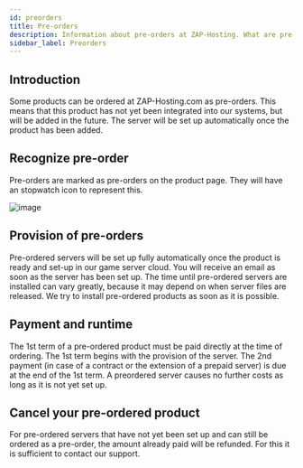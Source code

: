 ```yaml
---
id: preorders
title: Pre-orders
description: Information about pre-orders at ZAP-Hosting. What are pre-orders? When are servers set up? Can pre-orders be cancelled? - ZAP-Hosting.com documentation
sidebar_label: Preorders
---
```




## Introduction

Some products can be ordered at ZAP-Hosting.com as pre-orders. This means that this product has not yet been integrated into our systems, but will be added in the future. The server will be set up automatically once the product has been added.

## Recognize pre-order

Pre-orders are marked as pre-orders on the product page. They will have an stopwatch icon to represent this.

![image](https://github.com/zaphosting/docs/assets/42719082/6af93b92-69bc-49ef-adbd-2b858f3b6c01)

## Provision of pre-orders

Pre-ordered servers will be set up fully automatically once the product is ready and set-up in our game server cloud. You will receive an email as soon as the server has been set up. The time until pre-ordered servers are installed can vary greatly, because it may depend on when server files are released. We try to install pre-ordered products as soon as it is possible.



## Payment and runtime

The 1st term of a pre-ordered product must be paid directly at the time of ordering. The 1st term begins with the provision of the server. The 2nd payment (in case of a contract or the extension of a prepaid server) is due at the end of the 1st term. A preordered server causes no further costs as long as it is not yet set up.



## Cancel your pre-ordered product
For pre-ordered servers that have not yet been set up and can still be ordered as a pre-order, the amount already paid will be refunded. For this it is sufficient to contact our support.

